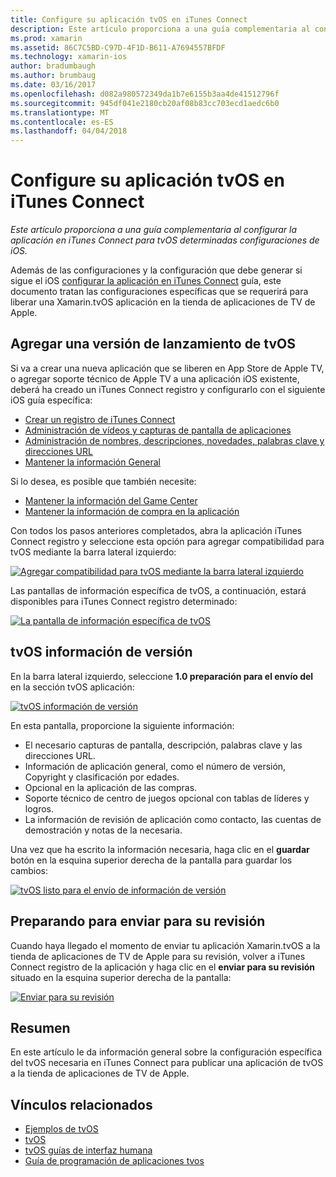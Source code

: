 ```yaml
---
title: Configure su aplicación tvOS en iTunes Connect
description: Este artículo proporciona a una guía complementaria al configurar la aplicación en iTunes Connect para tvOS determinadas configuraciones de iOS.
ms.prod: xamarin
ms.assetid: 86C7C5BD-C97D-4F1D-B611-A7694557BFDF
ms.technology: xamarin-ios
author: bradumbaugh
ms.author: brumbaug
ms.date: 03/16/2017
ms.openlocfilehash: d082a980572349da1b7e6155b3aa4de41512796f
ms.sourcegitcommit: 945df041e2180cb20af08b83cc703ecd1aedc6b0
ms.translationtype: MT
ms.contentlocale: es-ES
ms.lasthandoff: 04/04/2018
---
```

# <a name="configure-your-tvos-app-in-itunes-connect"></a>Configure su aplicación tvOS en iTunes Connect

_Este artículo proporciona a una guía complementaria al configurar la aplicación en iTunes Connect para tvOS determinadas configuraciones de iOS._


Además de las configuraciones y la configuración que debe generar si sigue el iOS [configurar la aplicación en iTunes Connect](~/ios/deploy-test/app-distribution/app-store-distribution/itunesconnect.md) guía, este documento tratan las configuraciones específicas que se requerirá para liberar una Xamarin.tvOS aplicación en la tienda de aplicaciones de TV de Apple.

<a name="Adding-a-tvOS-Release-Version" />

## <a name="adding-a-tvos-release-version"></a>Agregar una versión de lanzamiento de tvOS

Si va a crear una nueva aplicación que se liberen en App Store de Apple TV, o agregar soporte técnico de Apple TV a una aplicación iOS existente, deberá ha creado un iTunes Connect registro y configurarlo con el siguiente iOS guía específica:

- [Crear un registro de iTunes Connect](~/ios/deploy-test/app-distribution/app-store-distribution/itunesconnect.md#creating)
- [Administración de vídeos y capturas de pantalla de aplicaciones](~/ios/deploy-test/app-distribution/app-store-distribution/itunesconnect.md#managing)
- [Administración de nombres, descripciones, novedades, palabras clave y direcciones URL](~/ios/deploy-test/app-distribution/app-store-distribution/itunesconnect.md#metadata)
- [Mantener la información General](~/ios/deploy-test/app-distribution/app-store-distribution/itunesconnect.md#general)

Si lo desea, es posible que también necesite:

- [Mantener la información del Game Center](~/ios/deploy-test/app-distribution/app-store-distribution/itunesconnect.md#game-center)
- [Mantener la información de compra en la aplicación](~/ios/deploy-test/app-distribution/app-store-distribution/itunesconnect.md#iap)

Con todos los pasos anteriores completados, abra la aplicación iTunes Connect registro y seleccione esta opción para agregar compatibilidad para tvOS mediante la barra lateral izquierdo:

[![](itunes-connect-images/connect01.png "Agregar compatibilidad para tvOS mediante la barra lateral izquierdo")](itunes-connect-images/connect01.png#lightbox)

Las pantallas de información específica de tvOS, a continuación, estará disponibles para iTunes Connect registro determinado:

[![](itunes-connect-images/connect02.png "La pantalla de información específica de tvOS")](itunes-connect-images/connect02.png#lightbox)

<a name="tvOS-Version-Information" />

## <a name="tvos-version-information"></a>tvOS información de versión

En la barra lateral izquierdo, seleccione **1.0 preparación para el envío del** en la sección tvOS aplicación:

[![](itunes-connect-images/connect03.png "tvOS información de versión")](itunes-connect-images/connect03.png#lightbox)

En esta pantalla, proporcione la siguiente información:

- El necesario capturas de pantalla, descripción, palabras clave y las direcciones URL.
- Información de aplicación general, como el número de versión, Copyright y clasificación por edades.
- Opcional en la aplicación de las compras.
- Soporte técnico de centro de juegos opcional con tablas de líderes y logros.
- La información de revisión de aplicación como contacto, las cuentas de demostración y notas de la necesaria.

Una vez que ha escrito la información necesaria, haga clic en el **guardar** botón en la esquina superior derecha de la pantalla para guardar los cambios:

[![](itunes-connect-images/connect04.png "tvOS listo para el envío de información de versión")](itunes-connect-images/connect04.png#lightbox)

<a name="Submitting-for-Review" />

## <a name="preparing-to-submit-for-review"></a>Preparando para enviar para su revisión

Cuando haya llegado el momento de enviar tu aplicación Xamarin.tvOS a la tienda de aplicaciones de TV de Apple para su revisión, volver a iTunes Connect registro de la aplicación y haga clic en el **enviar para su revisión** situado en la esquina superior derecha de la pantalla:

[![](itunes-connect-images/connect05.png "Enviar para su revisión")](itunes-connect-images/connect05.png#lightbox)

<a name="Summary" />

## <a name="summary"></a>Resumen

En este artículo le da información general sobre la configuración específica del tvOS necesaria en iTunes Connect para publicar una aplicación de tvOS a la tienda de aplicaciones de TV de Apple.



## <a name="related-links"></a>Vínculos relacionados

- [Ejemplos de tvOS](https://developer.xamarin.com/samples/tvos/all/)
- [tvOS](https://developer.apple.com/tvos/)
- [tvOS guías de interfaz humana](https://developer.apple.com/tvos/human-interface-guidelines/)
- [Guía de programación de aplicaciones tvos](https://developer.apple.com/library/prerelease/tvos/documentation/General/Conceptual/AppleTV_PG/)

